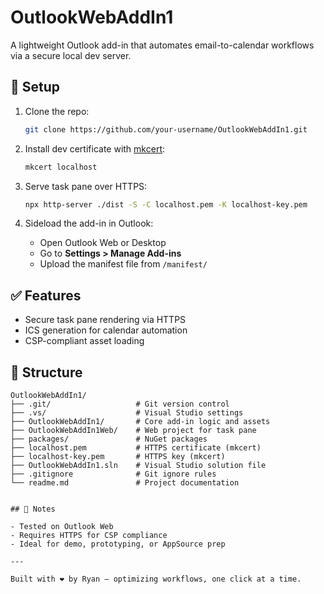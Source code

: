 # OutlookWebAddIn1

A lightweight Outlook add-in that automates email-to-calendar workflows via a secure local dev server.

## 🔧 Setup

1. Clone the repo:
   ```bash
   git clone https://github.com/your-username/OutlookWebAddIn1.git
   ```

2. Install dev certificate with [mkcert](https://github.com/FiloSottile/mkcert):
   ```bash
   mkcert localhost
   ```

3. Serve task pane over HTTPS:
   ```bash
   npx http-server ./dist -S -C localhost.pem -K localhost-key.pem
   ```

4. Sideload the add-in in Outlook:
   - Open Outlook Web or Desktop
   - Go to **Settings > Manage Add-ins**
   - Upload the manifest file from `/manifest/`

## ✅ Features

- Secure task pane rendering via HTTPS
- ICS generation for calendar automation
- CSP-compliant asset loading

## 📁 Structure

```
OutlookWebAddIn1/
├── .git/                   # Git version control
├── .vs/                    # Visual Studio settings
├── OutlookWebAddIn1/       # Core add-in logic and assets
├── OutlookWebAddIn1Web/    # Web project for task pane
├── packages/               # NuGet packages
├── localhost.pem           # HTTPS certificate (mkcert)
├── localhost-key.pem       # HTTPS key (mkcert)
├── OutlookWebAddIn1.sln    # Visual Studio solution file
├── .gitignore              # Git ignore rules
└── readme.md               # Project documentation
```

```

## 📌 Notes

- Tested on Outlook Web
- Requires HTTPS for CSP compliance
- Ideal for demo, prototyping, or AppSource prep

---

Built with ❤️ by Ryan — optimizing workflows, one click at a time.

